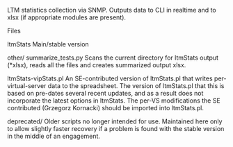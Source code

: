 LTM statistics collection via SNMP. Outputs data to CLI in realtime and to xlsx (if appropriate modules are present).

Files

ltmStats
  Main/stable version

other/
  summarize_tests.py
  Scans the current directory for ltmStats output (*xlsx), reads all the files and 
  creates summarized output xlsx.

  ltmStats-vipStats.pl
  An SE-contributed version of ltmStats.pl that writes per-virtual-server 
  data to the spreadsheet. The version of ltmStats.pl that this is based
  on pre-dates several recent updates, and as a result does not 
  incorporate the latest options in ltmStats. The per-VS modifications 
  the SE contributed (Grzegorz Kornacki) should be imported into ltmStats.pl.

deprecated/
  Older scripts no longer intended for use. Maintained here only to allow slightly faster
  recovery if a problem is found with the stable version in the middle of an engagement.

